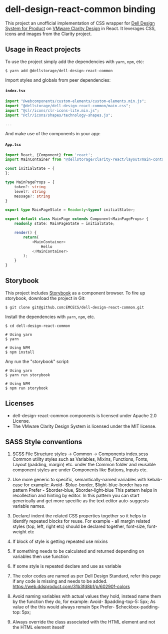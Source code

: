 # dell-design-react-common binding

This project an unofficial implementation of CSS wrapper for [Dell Design System for Product](https://web.ddsproduct.com/31b3fd8b1/p/07e33c-) on [VMware Clarity Design](https://clarity.design) in React. It leverages CSS, icons and images from the Clarity project. 

## Usage in React projects

To use the project simply add the dependencies with `yarn`, `npm`, etc:
```shell
$ yarn add @dellstorage/dell-design-react-common
```

Import styles and globals from peer dependencies:

#### `index.tsx`
```typescript
import "@webcomponents/custom-elements/custom-elements.min.js";
import "@dellstorage/dell-design-react-common/main.css";
import "@clr/icons/clr-icons-lite.min.js";
import "@clr/icons/shapes/technology-shapes.js";

...
```

And make use of the components in your app:
#### `App.tsx`
```typescript jsx
import React, {Component} from 'react';
import MainContainer from "@dellstorage/clarity-react/layout/main-container/MainContainer";

const initialState = {
};

type MainPageProps = {
    token?: string
    level?: string
    message?: string
}

export type MainPageState = Readonly<typeof initialState>;

export default class MainPage extends Component<MainPageProps> {
    readonly state: MainPageState = initialState;

    render() {
        return(
            <MainContainer>
                Hello
            </MainContainer>
        );
    }
}
```

## Storybook

This project includes [Storybook](https://storybook.js.org/) as a component browser. To fire up storybook, download the project in Git:
```shell
$ git clone git@github.com:EMCECS/dell-design-react-common.git
```

Install the dependencies with `yarn`, `npm`, etc.
```sbtshell
$ cd dell-design-react-common

# Using yarn
$ yarn

# Using NPM
$ npm install
```

Any run the "storybook" script:
```shell
# Using yarn
$ yarn run storybook

# Using NPM
$ npm run storybook
```

## Licenses
* dell-design-react-common components is licensed under Apache 2.0 License.
* The VMware Clarity Design System is licensed under the MIT license.

## SASS Style conventions
1. SCSS File Structure
styles
 -> Common
 -> Components
 index.scss
Common utility styles such as Variables, Mixins, Functions, Fonts, Layout (padding, margin) etc. under the Common folder and reusable component styles are under Components like Buttons, Inputs etc.

2. Use more generic to specific, semantically-named variables with kebab-case for example:
Avoid- $blue-border, $light-blue-border has no pattern
Prefer - $border-blue, $border-light-blue 
This pattern helps in recollection and hinting by editor.
In this pattern you can start generically and get more specific as the text editor auto-suggests variable names.

3. Declare/ indent the related CSS properties together so it helps to identify repeated blocks for reuse.
For example - all margin related styles (top, left, right etc) should be declared together, font-size, font-weight etc 

4. If block of style is getting repeated use mixins
5. If something needs to be calculated and returned depending on variables then use function
6. If some style is repeated declare and use as variable
7. The color codes are named as per Dell Design Standard, refer this page if any code is missing and needs to be added. https://web.ddsproduct.com/31b3fd8b1/p/60290f-colors

8. Avoid naming variables with actual values they hold, instead name them by the function they do, for example:
Avoid- $padding-top-5: 5px;
As value of the this would always remain 5px
Prefer- $checkbox-padding-top: 5px;

9. Always override the class associated with the HTML element and not the HTML element iteself

          

